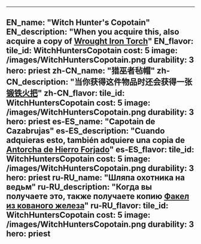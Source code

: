---

EN_name: "Witch Hunter's Copotain"
EN_description: "When you acquire this, also acquire a copy of <a href = '../en/items#WroughtIronTorch'>Wrought Iron Torch</a>"
EN_flavor: 
tile_id: WitchHuntersCopotain
cost: 5
image: /images/WitchHuntersCopotain.png
durability: 3
hero: priest
zh-CN_name: "猎巫者毡帽"
zh-CN_description: "当你获得这件物品时还会获得一张<a href = '../zh_cn/items#WroughtIronTorch'>锻铁火把</a>"
zh-CN_flavor: 
tile_id: WitchHuntersCopotain
cost: 5
image: /images/WitchHuntersCopotain.png
durability: 3
hero: priest
es-ES_name: "Capotain de Cazabrujas"
es-ES_description: "Cuando adquieras esto, también adquiere una copia de <a href = '../es_es/items#WroughtIronTorch'>Antorcha de Hierro Forjado</a>"
es-ES_flavor: 
tile_id: WitchHuntersCopotain
cost: 5
image: /images/WitchHuntersCopotain.png
durability: 3
hero: priest
ru-RU_name: "Шляпа охотника на ведьм"
ru-RU_description: "Когда вы получаете это, также получаете копию <a href = '../ru_ru/items#WroughtIronTorch'>Факел из кованого железа</a>"
ru-RU_flavor: 
tile_id: WitchHuntersCopotain
cost: 5
image: /images/WitchHuntersCopotain.png
durability: 3
hero: priest
---